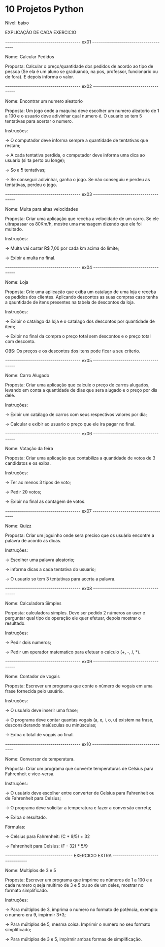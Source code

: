 # 10 Projetos Python 

Nivel: baixo

EXPLICAÇÃO DE CADA EXERCICIO

-------------------------------------- ex01 --------------------------------------

Nome: Calcular Pedidos

Proposta: Calcular o preço/quantidade dos pedidos de acordo ao tipo de pessoa (Se ela é um aluno se graduando, na pos, professor, funcionario ou de fora). E depois informa o valor.

-------------------------------------- ex02 --------------------------------------

Nome: Encontrar um numero aleatorio

Proposta: Um jogo onde a maquina deve escolher um numero aleatorio de 1 a 100 e o usuario deve adivinhar qual numero é. O usuario so tem 5 tentativas para acertar o numero.

Instruções:

-> O computador deve informa sempre a quantidade de tentativas que restam;

-> A cada tentativa perdida, o computador deve informa uma dica ao usuario (si ta perto ou longe);

-> So a 5 tentativas;

-> Se conseguir adivinhar, ganha o jogo. Se não conseguiu e perdeu as tentativas, perdeu o jogo.

-------------------------------------- ex03 --------------------------------------

Nome: Multa para altas velocidades

Proposta: Criar uma aplicação que receba a velocidade de um carro. Se ele ultrapassar os 80Km/h, mostre uma mensagem dizendo que ele foi multado.

Instruções:

-> Multa vai custar R$ 7,00 por cada km acima do limite;

-> Exibir a multa no final.

-------------------------------------- ex04 --------------------------------------

Nome: Loja

Proposta: Crie uma aplicação que exiba um catalago de uma loja e receba os pedidos dos clientes. Aplicando descontos as suas compras caso tenha a qauntidade de itens presentes na tabela de descontos da loja.

Instruções:

-> Exibir o catalago da loja e o catalago dos descontos por quantidade de item;

-> Exibir no final da compra o preço total sem descontos e o preço total com desconto.

OBS: Os preços e os descontos dos itens pode ficar a seu criterio.

-------------------------------------- ex05 --------------------------------------

Nome: Carro Alugado

Proposta: Criar uma aplicação que calcule o preço de carros alugados, levando em conta a quantidade de dias que sera alugado e o preço por dia dele.

Instruções:

-> Exibir um catálago de carros com seus respectivos valores por dia;

-> Calcular e exibir ao usuario o preço que ele ira pagar no final.

-------------------------------------- ex06 --------------------------------------

Nome: Votação da feira

Proposta: Criar uma aplicação que contabiliza a quantidade de votos de 3 candidatos e os exiba.

Instruções:

-> Ter ao menos 3 tipos de voto;

-> Pedir 20 votos;

-> Exibir no final as contagem de votos.

-------------------------------------- ex07 --------------------------------------

Nome: Quizz

Proposta: Criar um joguinho onde sera preciso que os usuário encontre a palavra de acordo as dicas.

Instruções:

-> Escolher uma palavra aleatorio;

-> informa dicas a cada tentativa do usuario;

-> O usuario so tem 3 tentativas para acerta a palavra.

-------------------------------------- ex08 --------------------------------------

Nome: Calculadora Simples

Porposta: calculadora simples. Deve ser pedido 2 números ao user e perguntar qual tipo de operação ele quer efetuar, depois mostrar o resultado.

Instruções:

-> Pedir dois numeros;

-> Pedir um operador matematico para efetuar o calculo (+, -, /, *).

-------------------------------------- ex09 --------------------------------------

Nome: Contador de vogais

Proposta: Escrever um programa que conte o número de vogais em uma frase fornecida pelo usuário.

Instruções:

-> O usuário deve inserir uma frase;

-> O programa deve contar quantas vogais (a, e, i, o, u) existem na frase, desconsiderando maiúsculas ou minúsculas;

-> Exiba o total de vogais ao final.

-------------------------------------- ex10 --------------------------------------

Nome: Conversor de temperatura.

Proposta: Criar um programa que converte temperaturas de Celsius para Fahrenheit e vice-versa.

Instruções:

-> O usuário deve escolher entre converter de Celsius para Fahrenheit ou de Fahrenheit para Celsius;

-> O programa deve solicitar a temperatura e fazer a conversão correta;

-> Exiba o resultado.

Fórmulas:

-> Celsius para Fahrenheit: (C * 9/5) + 32

-> Fahrenheit para Celsius: (F - 32) * 5/9

---------------------------------- EXERCICIO EXTRA ----------------------------------

Nome: Multiplos de 3 e 5

Proposta: Escrever um programa que imprime os números de 1 a 100 e a cada numero q seja multimo de 3 e 5 ou so de um deles, mostrar no formato simplificado.

Instruções:

-> Para múltiplos de 3, imprima o numero no formato de potência, exemplo: o numero era 9, impirmir 3*3;

-> Para múltiplos de 5, mesma coisa. Imprimir o numero no seu formato simplificado;

-> Para múltiplos de 3 e 5, impirmir ambas formas de simplificação.